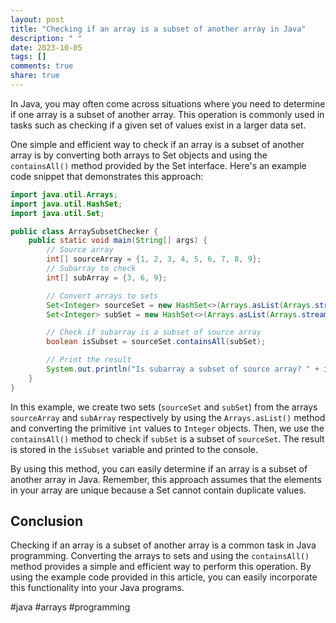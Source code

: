 ```yaml
---
layout: post
title: "Checking if an array is a subset of another array in Java"
description: " "
date: 2023-10-05
tags: []
comments: true
share: true
---
```


In Java, you may often come across situations where you need to determine if one array is a subset of another array. This operation is commonly used in tasks such as checking if a given set of values exist in a larger data set.

One simple and efficient way to check if an array is a subset of another array is by converting both arrays to Set objects and using the `containsAll()` method provided by the Set interface. Here's an example code snippet that demonstrates this approach:

```java
import java.util.Arrays;
import java.util.HashSet;
import java.util.Set;

public class ArraySubsetChecker {
    public static void main(String[] args) {
        // Source array
        int[] sourceArray = {1, 2, 3, 4, 5, 6, 7, 8, 9};
        // Subarray to check
        int[] subArray = {3, 6, 9};

        // Convert arrays to sets
        Set<Integer> sourceSet = new HashSet<>(Arrays.asList(Arrays.stream(sourceArray).boxed().toArray(Integer[]::new)));
        Set<Integer> subSet = new HashSet<>(Arrays.asList(Arrays.stream(subArray).boxed().toArray(Integer[]::new)));

        // Check if subarray is a subset of source array
        boolean isSubset = sourceSet.containsAll(subSet);

        // Print the result
        System.out.println("Is subarray a subset of source array? " + isSubset);
    }
}
```

In this example, we create two sets (`sourceSet` and `subSet`) from the arrays `sourceArray` and `subArray` respectively by using the `Arrays.asList()` method and converting the primitive `int` values to `Integer` objects. Then, we use the `containsAll()` method to check if `subSet` is a subset of `sourceSet`. The result is stored in the `isSubset` variable and printed to the console.

By using this method, you can easily determine if an array is a subset of another array in Java. Remember, this approach assumes that the elements in your array are unique because a Set cannot contain duplicate values.

## Conclusion

Checking if an array is a subset of another array is a common task in Java programming. Converting the arrays to sets and using the `containsAll()` method provides a simple and efficient way to perform this operation. By using the example code provided in this article, you can easily incorporate this functionality into your Java programs.

#java #arrays #programming